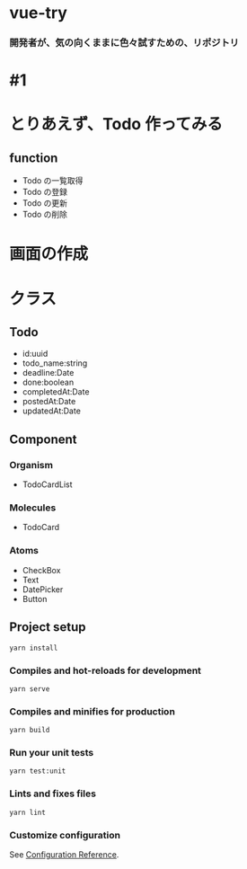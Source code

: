 # vue-try

### 開発者が、気の向くままに色々試すための、リポジトリ

# #1

# とりあえず、Todo 作ってみる

## function

- Todo の一覧取得
- Todo の登録
- Todo の更新
- Todo の削除

# 画面の作成

# クラス

## Todo

- id:uuid
- todo_name:string
- deadline:Date
- done:boolean
- completedAt:Date
- postedAt:Date
- updatedAt:Date

## Component

### Organism

- TodoCardList

### Molecules

- TodoCard

### Atoms

- CheckBox
- Text
- DatePicker
- Button

## Project setup

```
yarn install
```

### Compiles and hot-reloads for development

```
yarn serve
```

### Compiles and minifies for production

```
yarn build
```

### Run your unit tests

```
yarn test:unit
```

### Lints and fixes files

```
yarn lint
```

### Customize configuration

See [Configuration Reference](https://cli.vuejs.org/config/).
